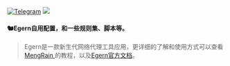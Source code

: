 [![Telegram](https://img.shields.io/badge/Telegram-Channel-33A8E3)](https://t.me/Ison_Channel)
[![](https://img.shields.io/github/followers/Coldvvater?label=follow&style=social)](https://github.com/Coldvvater)
#### 🐿️Egern自用配置，和一些规则集、脚本等。
> Egern是一款新生代网络代理工具应用，更详细的了解和使用方式可以查看[MengRain
](https://github.com/MengYuLianMian/Egern-tutorial-MengRain)的教程，以及[Egern官方文档](http://egernapp.com/book/overview.html)。
